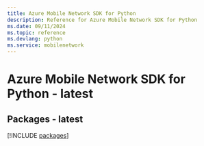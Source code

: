 ```yaml
---
title: Azure Mobile Network SDK for Python
description: Reference for Azure Mobile Network SDK for Python
ms.date: 09/11/2024
ms.topic: reference
ms.devlang: python
ms.service: mobilenetwork
---
```

# Azure Mobile Network SDK for Python - latest
## Packages - latest
[!INCLUDE [packages](mobile-network-index.md)]